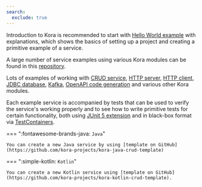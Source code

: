 ```yaml
---
search:
  exclude: true
---
```


Introduction to Kora is recommended to start with [Hello World example](hello-world.md) with explanations,
which shows the basics of setting up a project and creating a primitive example of a service.

A large number of service examples using various Kora modules can be found in this [repository](https://github.com/kora-projects/kora-examples).

Lots of examples of working with
[CRUD service](https://github.com/kora-projects/kora-examples/tree/master/kora-java-crud),
[HTTP server](https://github.com/kora-projects/kora-examples/tree/master/kora-java-http-server),
[HTTP client](https://github.com/kora-projects/kora-examples/tree/master/kora-java-http-client),
[JDBC database](https://github.com/kora-projects/kora-examples/tree/master/kora-java-database-jdbc),
[Kafka](https://github.com/kora-projects/kora-examples/tree/master/kora-java-kafka),
[OpenAPI code generation](https://github.com/kora-projects/kora-examples/tree/master/kora-java-openapi-generator-http-client) 
and various other Kora modules.

Each example service is accompanied by tests that can be used to verify the service's working properly and 
to see how to write primitive tests for certain functionality, both using 
[JUnit 5 extension](https://github.com/kora-projects/kora-examples/blob/master/kora-java-crud/src/test/java/ru/tinkoff/kora/example/crud/ComponentTests.java) 
and in black-box format via 
[TestContainers](https://github.com/kora-projects/kora-examples/blob/master/kora-java-crud/src/test/java/ru/tinkoff/kora/example/crud/BlackBoxTests.java).

=== ":fontawesome-brands-java: `Java`"

    You can create a new Java service by using [template on GitHub](https://github.com/kora-projects/kora-java-crud-template)

=== ":simple-kotlin: `Kotlin`"

    You can create a new Kotlin service using [template on GitHub](https://github.com/kora-projects/kora-kotlin-crud-template).
